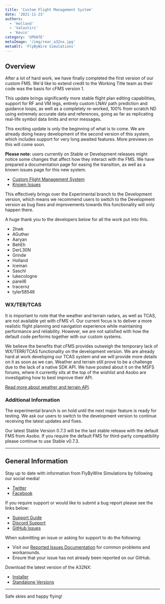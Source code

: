 ```yaml
---
title: 'Custom Flight Management System'
date: '2021-11-23'
authors:
  - 'Holland'
  - 'Valastiri'
  - 'Kevin'
category: 'UPDATE'
metaImage: '/img/rear_a32nx.jpg'
metaAlt: 'FlyByWire Simulations'
---
```


## Overview

After a lot of hard work, we have finally completed the first version of our custom FMS. We'd like to extend credit to the Working Title team as their code was the basis for cFMS version 1. 

This update brings significantly more stable flight plan editing capabilities, support for RF and VM legs, entirely custom LNAV path prediction and guidance loops, as well as a completely re-worked, 100% from scratch ND using extremely accurate data and references, going as far as replicating real-life symbol data limits and error messages.

This exciting update is only the beginning of what is to come. We are already doing heavy development of the second version of this system, which includes support for very long awaited features. More previews on this will come soon.

**Please note:** users currently on Stable or Development releases might notice some changes that affect how they interact with the FMS. We have prepared a documentation page for easing the transition, as well as a known issues page for this new system.

- [Custom Flight Management System](https://docs.flybywiresim.com/fbw-a32nx/feature-guides/cFMS/)
- [Known Issues](https://docs.flybywiresim.com/fbw-a32nx/feature-guides/cFMS/#known-issues)

This effectively brings over the Experimental branch to the Development version, which means we recommend users to switch to the Development version as bug fixes and improvements towards this functionality will only happen there.

A huge thank you to the developers below for all the work put into this.

- 2hwk
- AGuther
- Aaryan
- BehEh
- DerL30N
- Grinde
- Holland
- Iceman
- Saschl
- lukecologne
- pareil6
- tracernz
- tyler58546

### WX/TER/TCAS

It is important to note that the weather and terrain radars, as well as TCAS, are not available yet with cFMS v1. Our current focus is to deliver a more realistic flight planning and navigation experience while maintaining performance and reliability. However, we are not satisfied with how the default code performs together with our custom systems.

We believe the benefits that cFMS provides outweigh the temporary lack of WX/TERR/TCAS functionality on the development version. We are already hard at work developing our TCAS system and we will provide more details on it as soon as we can. Weather and terrain still prove to be a challenge due to the lack of a native SDK API. We have posted about it on the MSFS forums, where it currently sits at the top of the wishlist and Asobo are investigating how to best improve their API.

[Read more about weather and terrain API](https://forums.flightsimulator.com/t/implement-weather-and-terrain-api-s-for-aircraft-developers-to-implement-accurate-radar-predictive-windshear-egpws-and-metar-wind-uplink/442016).

### Additional Information

The experimental branch is on hold until the next major feature is ready for testing. We ask our users to switch to the development version to continue receiving the latest updates and fixes. 

Our latest Stable Version 0.7.3 will be the last stable release with the default FMS from Asobo. If you require the default FMS for third-party compatibility please continue to use Stable v0.7.3. 

---

## General Information

Stay up to date with information from FlyByWire Simulations by following our social media!

- [Twitter](https://twitter.com/FlyByWireSim)
- [Facebook](https://www.facebook.com/FlyByWireSimulations/)

If you require support or would like to submit a bug report please see the links below:

- [Support Guide](https://docs.flybywiresim.com/fbw-a32nx/support/)
- [Discord Support](https://discord.gg/flybywire)
- [GitHub Issues](https://github.com/flybywiresim/a32nx/issues/new/choose)

When submitting an issue or asking for support to do the following:

- Visit our [Reported Issues Documentation](https://docs.flybywiresim.com/fbw-a32nx/support/reported-issues/) for common problems and workarounds.
- Ensure that your issue has not already been reported on our GitHub.

Download the latest version of the A32NX:

- [Installer](https://api.flybywiresim.com/installer)
- [Standalone Versions](https://flybywiresim.com/a32nx/#download)

---

Safe skies and happy flying!